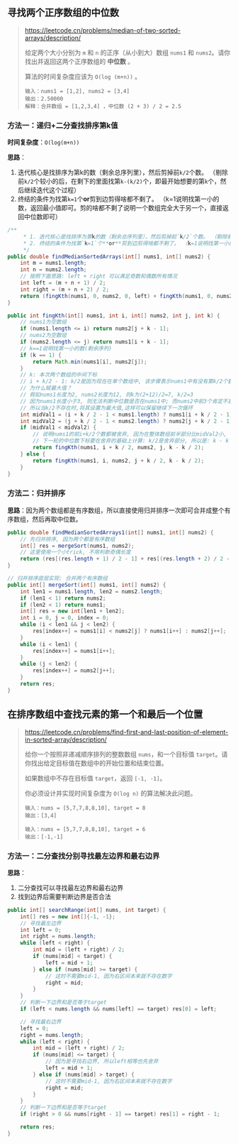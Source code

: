 ## 寻找两个正序数组的中位数

> https://leetcode.cn/problems/median-of-two-sorted-arrays/description/
>
> 给定两个大小分别为 `m` 和 `n` 的正序（从小到大）数组 `nums1` 和 `nums2`。请你找出并返回这两个正序数组的 **中位数** 。
>
> 算法的时间复杂度应该为 `O(log (m+n))` 。
>
> ```
> 输入：nums1 = [1,2], nums2 = [3,4]
> 输出：2.50000
> 解释：合并数组 = [1,2,3,4] ，中位数 (2 + 3) / 2 = 2.5
> ```

### 方法一：递归+二分查找排序第k值

**时间复杂度**：`O(log(m+n))`

**思路**：

1. 迭代核心是找排序为第k的数（剩余总序列里），然后剪掉前`k/2`个数。 （剔除前`k/2`个较小的后，在剩下的里面找第`k-(k/2)`个，即最开始想要的第`k`个，然后继续迭代这个过程）
2. 终结的条件为找第`k=1`个**or**剪到边剪得啥都不剩了。 （k=1说明找第一小的数，返回最小值即可。剪的啥都不剩了说明一个数组完全大于另一个，直接返回中位数即可）

```java
/**
     * 1. 迭代核心是找排序为第k的数（剩余总序列里），然后剪掉前`k/2`个数。 （剔除前`k/2`个较小的后，在剩下的里面找第`k-(k/2)`个，即最开始想要的第`k`个，然后继续迭代这个过程）
     * 2. 终结的条件为找第`k=1`个**or**剪到边剪得啥都不剩了。 （k=1说明找第一小的数，返回最小值即可。剪的啥都不剩了说明一个数组完全大于另一个，直接返回中位数即可）
     */
public double findMedianSortedArrays(int[] nums1, int[] nums2) {
    int m = nums1.length;
    int n = nums2.length;
    // 按照下面思路: left + right 可以满足奇数和偶数所有情况
    int left = (m + n + 1) / 2;
    int right = (m + n + 2) / 2;
    return (fingKth(nums1, 0, nums2, 0, left) + fingKth(nums1, 0, nums2, 0, right)) / 2.0;
}

public int fingKth(int[] nums1, int i, int[] nums2, int j, int k) {
    // nums1为空数组
    if (nums1.length <= i) return nums2[j + k - 1];
    // nums2为空数组
    if (nums2.length <= j) return nums1[i + k - 1];
    // k==1说明找第一小的数(剩余序列)
    if (k == 1) {
        return Math.min(nums1[i], nums2[j]);
    }
    // k: 本次两个数组的中间下标
    // i + k/2 - 1: k/2是因为现在在单个数组中, 该步骤表示nums1中有没有第k/2个数
    // 为什么赋最大值？
    // 假如nums1长度为2, nums2长度为12, 则k为(2+12)/2=7, k/2=3
    // 因为nums1长度小于3, 则无法判断中位数是否在nums1中; 而nums2中前3个肯定不是中位数
    // 所以当k/2不存在时,将其设置为最大值,这样可以保留继续下一次循环
    int midVal1 = (i + k / 2 - 1 < nums1.length) ? nums1[i + k / 2 - 1] : Integer.MAX_VALUE;
    int midVal2 = (j + k / 2 - 1 < nums2.length) ? nums2[j + k / 2 - 1] : Integer.MAX_VALUE;
    if (midVal1 < midVal2) {
        // 说明nums1的前i+k/2个数都被舍弃, 因为在整体数组前半部分比midVal2小, 说明中位数可能在nums2中
        // 下一轮的中位数下标要在舍弃的基础上计算: k/2是舍弃部分, 所以是: k - k / 2
        return fingKth(nums1, i + k / 2, nums2, j, k - k / 2);
    } else {
        return fingKth(nums1, i, nums2, j + k / 2, k - k / 2);
    }
}
```

### 方法二：归并排序

**思路**：因为两个数组都是有序数组，所以直接使用归并排序一次即可合并成整个有序数组，然后再取中位数。

```java
public double findMedianSortedArrays1(int[] nums1, int[] nums2) {
    // 先归并排序, 因为两个都是有序数组
    int[] res = mergeSort(nums1, nums2);
    // 这里使用一个小trick, 不用判断奇偶长度
    return (res[(res.length + 1) / 2 - 1] + res[(res.length + 2) / 2 - 1]) / 2.0;
}

// 归并排序底层实现: 合并两个有序数组
public int[] mergeSort(int[] nums1, int[] nums2) {
    int len1 = nums1.length, len2 = nums2.length;
    if (len1 < 1) return nums2;
    if (len2 < 1) return nums1;
    int[] res = new int[len1 + len2];
    int i = 0, j = 0, index = 0;
    while (i < len1 && j < len2) {
        res[index++] = nums1[i] < nums2[j] ? nums1[i++] : nums2[j++];
    }
    while (i < len1) {
        res[index++] = nums1[i++];
    }
    while (j < len2) {
        res[index++] = nums2[j++];
    }
    return res;
}
```

## 在排序数组中查找元素的第一个和最后一个位置

> https://leetcode.cn/problems/find-first-and-last-position-of-element-in-sorted-array/description/
>
> 给你一个按照非递减顺序排列的整数数组 `nums`，和一个目标值 `target`。请你找出给定目标值在数组中的开始位置和结束位置。
>
> 如果数组中不存在目标值 `target`，返回 `[-1, -1]`。
>
> 你必须设计并实现时间复杂度为 `O(log n)` 的算法解决此问题。
>
> ```
> 输入：nums = [5,7,7,8,8,10], target = 8
> 输出：[3,4]
> ```
>
> ```
> 输入：nums = [5,7,7,8,8,10], target = 6
> 输出：[-1,-1]
> ```

### 方法一：二分查找分别寻找最左边界和最右边界

**思路**：

1. 二分查找可以寻找最左边界和最右边界
2. 找到边界后需要判断边界是否合法

```java
public int[] searchRange(int[] nums, int target) {
    int[] res = new int[]{-1, -1};
    // 寻找最左边界
    int left = 0;
    int right = nums.length;
    while (left < right) {
        int mid = (left + right) / 2;
        if (nums[mid] < target) {
            left = mid + 1;
        } else if (nums[mid] >= target) {
            // 这时不需要mid-1, 因为右区间本来就不存在数字
            right = mid;
        }
    }
    // 判断一下边界和是否等于target
    if (left < nums.length && nums[left] == target) res[0] = left;

    // 寻找最右边界
    left = 0;
    right = nums.length;
    while (left < right) {
        int mid = (left + right) / 2;
        if (nums[mid] <= target) {
            // 因为是寻找右边界, 所以left相等也先舍弃
            left = mid + 1;
        } else if (nums[mid] > target) {
            // 这时不需要mid-1, 因为右区间本来就不存在数字
            right = mid;
        }
    }
    // 判断一下边界和是否等于target
    if (right > 0 && nums[right - 1] == target) res[1] = right - 1;

    return res;
}
```

